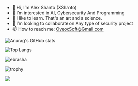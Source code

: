 - 👋 Hi, I’m Alex Shanto (XShanto) 
- 👀 I’m interested in AI, Cybersecurity And Programming
- 🌱 I like to learn. That's an art and a science.
- 💞️ I’m looking to collaborate on Any type of security project
- 📫 How to reach me: OveooSoft@Gmail.com

![Anurag's GitHub stats](https://github-readme-stats.vercel.app/api?username=ebrasha&show_icons=true&theme=transparent)

![Top Langs](https://github-readme-stats.vercel.app/api/top-langs/?username=ebrasha&hide_progress=true)



<p><img align="center" src="https://github-readme-streak-stats.herokuapp.com/?user=ebrasha&" alt="ebrasha" /></p>

 

![trophy](https://github-profile-trophy.vercel.app/?username=ebrasha)
<p>
    <img src="https://skillicons.dev/icons?i=c,cs,php,powershell,bash,cpp,django,git,go,java,kubernetes,laravel,mysql,postgres,postman,py,js,html,css,bsd,linux,tailwind,unity,webpack,wordpress,arduino,raspberrypi,redux,react,nextjs,nginx,sqlite,nodejs,gitlab,github,electron,docker,bootstrap,qt,regex,kotlin,visualstudio" />

</p>
